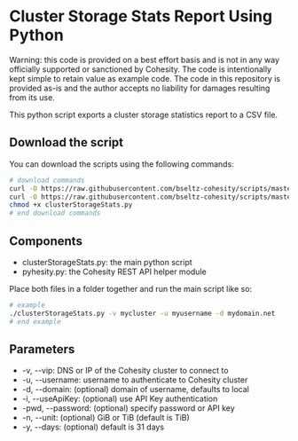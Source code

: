 # Cluster Storage Stats Report Using Python

Warning: this code is provided on a best effort basis and is not in any way officially supported or sanctioned by Cohesity. The code is intentionally kept simple to retain value as example code. The code in this repository is provided as-is and the author accepts no liability for damages resulting from its use.

This python script exports a cluster storage statistics report to a CSV file.

## Download the script

You can download the scripts using the following commands:

```bash
# download commands
curl -O https://raw.githubusercontent.com/bseltz-cohesity/scripts/master/reports/python/clusterStorageStats/clusterStorageStats.py
curl -O https://raw.githubusercontent.com/bseltz-cohesity/scripts/master/python/pyhesity.py
chmod +x clusterStorageStats.py
# end download commands
```

## Components

* clusterStorageStats.py: the main python script
* pyhesity.py: the Cohesity REST API helper module

Place both files in a folder together and run the main script like so:

```bash
# example
./clusterStorageStats.py -v mycluster -u myusername -d mydomain.net
# end example
```

## Parameters

* -v, --vip: DNS or IP of the Cohesity cluster to connect to
* -u, --username: username to authenticate to Cohesity cluster
* -d, --domain: (optional) domain of username, defaults to local
* -i, --useApiKey: (optional) use API Key authentication
* -pwd, --password: (optional) specify password or API key
* -n, --unit: (optional) GiB or TiB (default is TiB)
* -y, --days: (optional) default is 31 days
